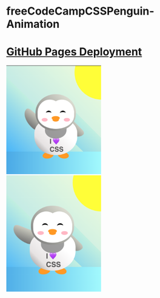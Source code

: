 # freeCodeCampCSSPenguin-Animation

# [GitHub Pages Deployment](https://mariariosnavarro.github.io/freeCodeCampCSSPenguin/)

<div><img src="readme1.png" width="250px"></div>
<div><img src="readme2.png" width="250px"></div>

